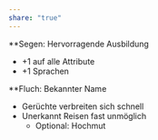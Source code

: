 ```yaml
---
share: "true"
---
```

**Segen: Hervorragende Ausbildung  
- +1 auf alle Attribute  
- +1 Sprachen  
  
**Fluch: Bekannter Name  
- Gerüchte verbreiten sich schnell  
- Unerkannt Reisen fast unmöglich  
	- Optional: Hochmut  
  
